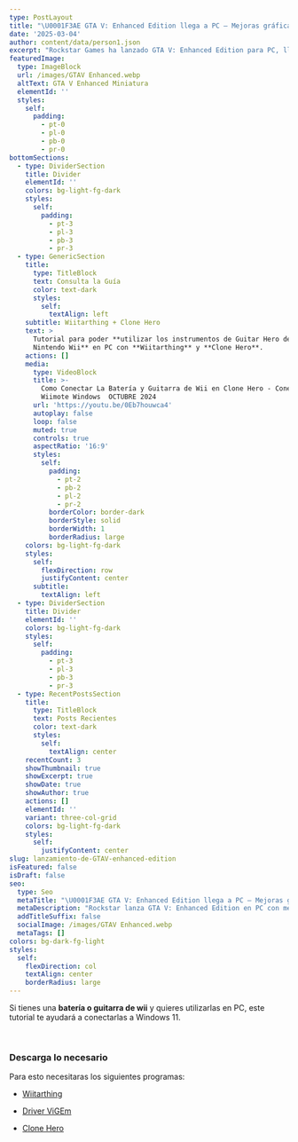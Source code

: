```yaml
---
type: PostLayout
title: "\U0001F3AE GTA V: Enhanced Edition llega a PC – Mejoras gráficas y más \U0001F680"
date: '2025-03-04'
author: content/data/person1.json
excerpt: "Rockstar Games ha lanzado GTA V: Enhanced Edition para PC, llevando mejoras gráficas, soporte para DLSS 3 y trazado de rayos. Descubre todas las novedades y cómo esta actualización gratuita mejora la experiencia en Los Santos. \U0001F525"
featuredImage:
  type: ImageBlock
  url: /images/GTAV Enhanced.webp
  altText: GTA V Enhanced Miniatura
  elementId: ''
  styles:
    self:
      padding:
        - pt-0
        - pl-0
        - pb-0
        - pr-0
bottomSections:
  - type: DividerSection
    title: Divider
    elementId: ''
    colors: bg-light-fg-dark
    styles:
      self:
        padding:
          - pt-3
          - pl-3
          - pb-3
          - pr-3
  - type: GenericSection
    title:
      type: TitleBlock
      text: Consulta la Guía
      color: text-dark
      styles:
        self:
          textAlign: left
    subtitle: Wiitarthing + Clone Hero
    text: >
      Tutorial para poder **utilizar los instrumentos de Guitar Hero de la
      Nintendo Wii** en PC con **Wiitarthing** y **Clone Hero**.
    actions: []
    media:
      type: VideoBlock
      title: >-
        Como Conectar La Batería y Guitarra de Wii en Clone Hero - Conectar
        Wiimote Windows  OCTUBRE 2024
      url: 'https://youtu.be/0Eb7houwca4'
      autoplay: false
      loop: false
      muted: true
      controls: true
      aspectRatio: '16:9'
      styles:
        self:
          padding:
            - pt-2
            - pb-2
            - pl-2
            - pr-2
          borderColor: border-dark
          borderStyle: solid
          borderWidth: 1
          borderRadius: large
    colors: bg-light-fg-dark
    styles:
      self:
        flexDirection: row
        justifyContent: center
      subtitle:
        textAlign: left
  - type: DividerSection
    title: Divider
    elementId: ''
    colors: bg-light-fg-dark
    styles:
      self:
        padding:
          - pt-3
          - pl-3
          - pb-3
          - pr-3
  - type: RecentPostsSection
    title:
      type: TitleBlock
      text: Posts Recientes
      color: text-dark
      styles:
        self:
          textAlign: center
    recentCount: 3
    showThumbnail: true
    showExcerpt: true
    showDate: true
    showAuthor: true
    actions: []
    elementId: ''
    variant: three-col-grid
    colors: bg-light-fg-dark
    styles:
      self:
        justifyContent: center
slug: lanzamiento-de-GTAV-enhanced-edition
isFeatured: false
isDraft: false
seo:
  type: Seo
  metaTitle: "\U0001F3AE GTA V: Enhanced Edition llega a PC – Mejoras gráficas, rendimiento y más \U0001F680"
  metaDescription: "Rockstar lanza GTA V: Enhanced Edition en PC con mejoras gráficas, trazado de rayos, DLSS 3 y más. Descubre todas las novedades y cómo optimizar tu experiencia en Los Santos. \U0001F680\U0001F525"
  addTitleSuffix: false
  socialImage: /images/GTAV Enhanced.webp
  metaTags: []
colors: bg-dark-fg-light
styles:
  self:
    flexDirection: col
    textAlign: center
    borderRadius: large
---
```

Si tienes una **batería o guitarra de wii** y quieres utilizarlas en PC, este tutorial te ayudará a conectarlas a Windows 11.

<br>

### Descarga lo necesario

Para esto necesitaras los siguientes programas:

*   [Wiitarthing](https://github.com/TheNathannator/WiitarThing/releases/tag/v2.7.0.5)

*   [Driver ViGEm](https://github.com/ViGEm/ViGEmBus/releases)

*   [Clone Hero](https://clonehero.net/releases/)

